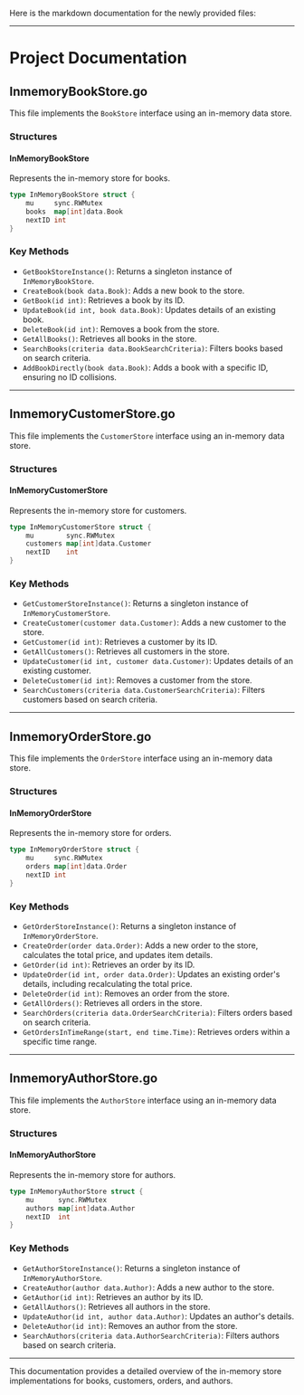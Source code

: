 Here is the markdown documentation for the newly provided files:

---

# Project Documentation

## InmemoryBookStore.go

This file implements the `BookStore` interface using an in-memory data store.

### Structures

#### InMemoryBookStore
Represents the in-memory store for books.
```go
type InMemoryBookStore struct {
    mu     sync.RWMutex
    books  map[int]data.Book
    nextID int
}
```

### Key Methods
- `GetBookStoreInstance()`: Returns a singleton instance of `InMemoryBookStore`.
- `CreateBook(book data.Book)`: Adds a new book to the store.
- `GetBook(id int)`: Retrieves a book by its ID.
- `UpdateBook(id int, book data.Book)`: Updates details of an existing book.
- `DeleteBook(id int)`: Removes a book from the store.
- `GetAllBooks()`: Retrieves all books in the store.
- `SearchBooks(criteria data.BookSearchCriteria)`: Filters books based on search criteria.
- `AddBookDirectly(book data.Book)`: Adds a book with a specific ID, ensuring no ID collisions.

---

## InmemoryCustomerStore.go

This file implements the `CustomerStore` interface using an in-memory data store.

### Structures

#### InMemoryCustomerStore
Represents the in-memory store for customers.
```go
type InMemoryCustomerStore struct {
    mu        sync.RWMutex
    customers map[int]data.Customer
    nextID    int
}
```

### Key Methods
- `GetCustomerStoreInstance()`: Returns a singleton instance of `InMemoryCustomerStore`.
- `CreateCustomer(customer data.Customer)`: Adds a new customer to the store.
- `GetCustomer(id int)`: Retrieves a customer by its ID.
- `GetAllCustomers()`: Retrieves all customers in the store.
- `UpdateCustomer(id int, customer data.Customer)`: Updates details of an existing customer.
- `DeleteCustomer(id int)`: Removes a customer from the store.
- `SearchCustomers(criteria data.CustomerSearchCriteria)`: Filters customers based on search criteria.

---

## InmemoryOrderStore.go

This file implements the `OrderStore` interface using an in-memory data store.

### Structures

#### InMemoryOrderStore
Represents the in-memory store for orders.
```go
type InMemoryOrderStore struct {
    mu     sync.RWMutex
    orders map[int]data.Order
    nextID int
}
```

### Key Methods
- `GetOrderStoreInstance()`: Returns a singleton instance of `InMemoryOrderStore`.
- `CreateOrder(order data.Order)`: Adds a new order to the store, calculates the total price, and updates item details.
- `GetOrder(id int)`: Retrieves an order by its ID.
- `UpdateOrder(id int, order data.Order)`: Updates an existing order's details, including recalculating the total price.
- `DeleteOrder(id int)`: Removes an order from the store.
- `GetAllOrders()`: Retrieves all orders in the store.
- `SearchOrders(criteria data.OrderSearchCriteria)`: Filters orders based on search criteria.
- `GetOrdersInTimeRange(start, end time.Time)`: Retrieves orders within a specific time range.

---

## InmemoryAuthorStore.go

This file implements the `AuthorStore` interface using an in-memory data store.

### Structures

#### InMemoryAuthorStore
Represents the in-memory store for authors.
```go
type InMemoryAuthorStore struct {
    mu      sync.RWMutex
    authors map[int]data.Author
    nextID  int
}
```

### Key Methods
- `GetAuthorStoreInstance()`: Returns a singleton instance of `InMemoryAuthorStore`.
- `CreateAuthor(author data.Author)`: Adds a new author to the store.
- `GetAuthor(id int)`: Retrieves an author by its ID.
- `GetAllAuthors()`: Retrieves all authors in the store.
- `UpdateAuthor(id int, author data.Author)`: Updates an author's details.
- `DeleteAuthor(id int)`: Removes an author from the store.
- `SearchAuthors(criteria data.AuthorSearchCriteria)`: Filters authors based on search criteria.

---

This documentation provides a detailed overview of the in-memory store implementations for books, customers, orders, and authors. 